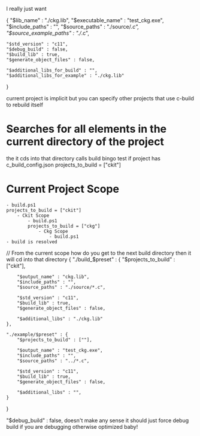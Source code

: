 I really just want 


{
    "$lib_name" : "./ckg.lib",
    "$executable_name" : "test_ckg.exe",
    "$include_paths" : "",
    "$source_paths" : "./source/*.c",
    "$source_example_paths" : "./*.c",

    "$std_version" : "c11",
    "$debug_build" : false,
    "$build_lib" : true,
    "$generate_object_files" : false,

    "$additional_libs_for_build" : "",
    "$additional_libs_for_example" : "./ckg.lib"
}

current project is implicit but you can specify other projects that use c-build to rebuild itself

# Searches for all elements in the current directory of the project
the it cds into that directory calls build bingo
test if project has c_build_config.json
projects_to_build = ["ckit"]




# Current Project Scope
    - build.ps1
    projects_to_build = ["ckit"]
        - Ckit Scope
            - build.ps1
            projects_to_build = ["ckg"]
                - Ckg Scope
                    - build.ps1
    - build is resolved


// From the current scope how do you get to the next build directory then it will cd into that directory
{
    "./build_$preset" : {
        "$projects_to_build" : ["ckit"],

        "$output_name" : "ckg.lib",
        "$include_paths" : "",
        "$source_paths" : "./source/*.c",

        "$std_version" : "c11",
        "$build_lib" : true,
        "$generate_object_files" : false,

        "$additional_libs" : "./ckg.lib"
    },

    "./example/$preset" : {
        "$projects_to_build" : [""],
        
        "$output_name" : "test_ckg.exe",
        "$include_paths" : "",
        "$source_paths" : "../*.c",

        "$std_version" : "c11",
        "$build_lib" : true,
        "$generate_object_files" : false,

        "$additional_libs" : "",
    }
}

"$debug_build" : false,
doesn't make any sense it should just force debug build if you are debugging otherwise optimized baby!